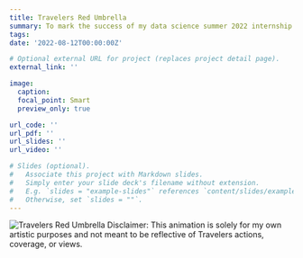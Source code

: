 ```yaml
---
title: Travelers Red Umbrella
summary: To mark the success of my data science summer 2022 internship at Travelers.
tags:
date: '2022-08-12T00:00:00Z'

# Optional external URL for project (replaces project detail page).
external_link: ''

image:
  caption:
  focal_point: Smart
  preview_only: true

url_code: ''
url_pdf: ''
url_slides: ''
url_video: ''

# Slides (optional).
#   Associate this project with Markdown slides.
#   Simply enter your slide deck's filename without extension.
#   E.g. `slides = "example-slides"` references `content/slides/example-slides.md`.
#   Otherwise, set `slides = ""`.
---
```

<img src="featured_gif.gif" alt="Travelers Red Umbrella"/>
Disclaimer: This animation is solely for my own artistic purposes and not meant to be reflective of Travelers actions, coverage, or views.
